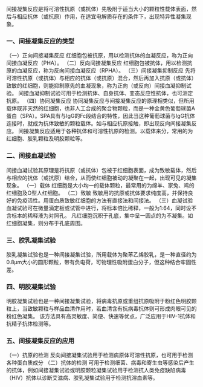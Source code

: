 


间接凝集反应是将可溶性抗原（或抗体）先吸附于适当大小的颗粒性载体表面，然后与相应抗体（或抗原）作用，在适宜电解质存在的条件下，出现特异性凝集现象。

### 一、间接凝集反应的类型
（一）正向间接凝集反应
红细胞包被抗原，用以检测抗体的血凝反应，称为正向间接血凝反应（PHA）。
（二）反向间接凝集反应
红细胞包被抗体，用以检测抗原的血凝反应，称为反向间接血凝反应（RPHA）。
（三）间接凝集抑制反应
先将可溶性抗原（或抗体）与相应的抗体（或抗原）混合，然后再加入抗原（或抗体）致敏的红细胞，则能抑制原先的血凝现象，称为正向（或反向）间接血凝抑制试验。
间接血凝抑制试验可用于检测抗体、自身抗体、变态反应性抗体，也可测定抗原。
（四）协同凝集反应
协同凝集反应与间接凝集反应的原理相类似，但所用载体既非天然的红细胞，也非人工合成的聚合物颗粒，而是一种金黄色葡萄球菌A蛋白（SPA）。SPA具有与IgG的Fc段结合的特性，因此当这种葡萄球菌与IgG抗体连接时，就成为抗体致敏的颗粒载体。如与相应抗原接触，即出现反向间接凝集反应。
间接凝集反应适用于各种抗体和可溶性抗原的检测。以载体来分，常用的为红细胞、胶乳颗粒及明胶颗粒等。

### 二、间接血凝试验
间接血凝试验其原理是将抗原（或抗体）包被于红细胞表面，成为致敏载体，然后与相应的抗体（或抗原）结合，从而使红细胞被动的凝聚在一起，出现可见的凝集现象。
（一）载体
红细胞是大小均一的载体颗粒，最常用的为绵羊、家兔、鸡的红细胞及O型人红细胞。
（二）致敏
致敏用的抗原或抗体要求纯度高，并保持良好的免疫活性。用蛋白质致敏红细胞的方法有直接法和间接法。
（三）血凝试验
血凝试验可在微量滴定板或试管中进行，将标本倍比稀释，一般为1:64，同时设不含标本的稀释液为对照孔。
凡红细胞沉积于孔底，集中呈一圆点的为不凝集。如红细胞凝集，则分布于孔底周围。

### 三、胶乳凝集试验 
胶乳凝集试验也是一种间接凝集试验，所用载体为聚苯乙烯胶乳，是一种直径约为0.8μm大小的圆形颗粒，带有负电荷，可物理性吸附蛋白分子，但这种结合牢固性差。

### 四、明胶凝集试验
明胶凝集试验也是一种间接凝集试验，将病毒抗原或重组抗原吸附于粉红色明胶颗粒上，当致敏颗粒与样品血清作用时，若血清含有抗病毒抗体则可形成肉眼可见的粉红色凝集。
该方法具有高灵敏度、简便、快速等优点，广泛应用于HIV-1抗体和抗精子抗体检测等。

### 五、间接凝集反应的应用
（一）抗原的检测
反向间接凝集试验用于检测病原体可溶性抗原，也可用于检测各种蛋白质成分
（二）抗体的检测
可用于检测细菌、病毒和寄生虫等感染后产生的抗体，例如间接凝集试验或明胶颗粒凝集试验用于检测抗人类免疫缺陷病毒（HIV）抗体以诊断艾滋病、胶乳凝集试验用于检测抗溶血素等。
